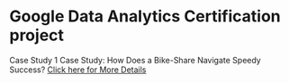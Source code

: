 # Google Data Analytics Certification project

Case Study 1 Case Study: How Does a Bike-Share Navigate Speedy Success?
<a href="https://sites.google.com/view/dataanalytics-case-study-1-mpr/home"> Click here for More Details </a>
